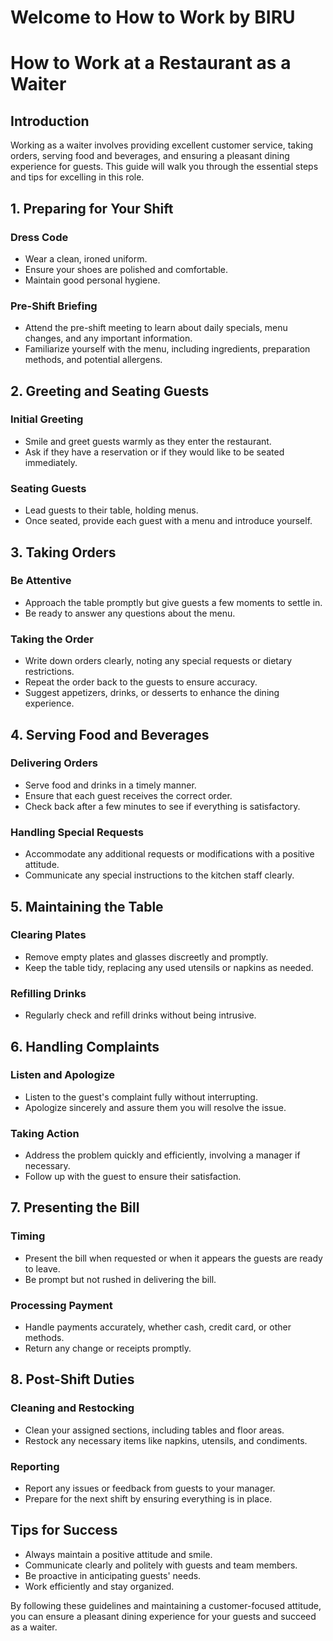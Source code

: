 # Welcome to How to Work by BIRU    
<!-- 
<figure markdown="span">
  ![Image title](./assets/test.png){ width="500" }
  <figcaption>The Main Floor</figcaption>
</figure> -->

# How to Work at a Restaurant as a Waiter

## Introduction
Working as a waiter involves providing excellent customer service, taking orders, serving food and beverages, and ensuring a pleasant dining experience for guests. This guide will walk you through the essential steps and tips for excelling in this role.

## 1. Preparing for Your Shift

### Dress Code
- Wear a clean, ironed uniform.
- Ensure your shoes are polished and comfortable.
- Maintain good personal hygiene.

### Pre-Shift Briefing
- Attend the pre-shift meeting to learn about daily specials, menu changes, and any important information.
- Familiarize yourself with the menu, including ingredients, preparation methods, and potential allergens.

## 2. Greeting and Seating Guests

### Initial Greeting
- Smile and greet guests warmly as they enter the restaurant.
- Ask if they have a reservation or if they would like to be seated immediately.

### Seating Guests
- Lead guests to their table, holding menus.
- Once seated, provide each guest with a menu and introduce yourself.

## 3. Taking Orders

### Be Attentive
- Approach the table promptly but give guests a few moments to settle in.
- Be ready to answer any questions about the menu.

### Taking the Order
- Write down orders clearly, noting any special requests or dietary restrictions.
- Repeat the order back to the guests to ensure accuracy.
- Suggest appetizers, drinks, or desserts to enhance the dining experience.

## 4. Serving Food and Beverages

### Delivering Orders
- Serve food and drinks in a timely manner.
- Ensure that each guest receives the correct order.
- Check back after a few minutes to see if everything is satisfactory.

### Handling Special Requests
- Accommodate any additional requests or modifications with a positive attitude.
- Communicate any special instructions to the kitchen staff clearly.

## 5. Maintaining the Table

### Clearing Plates
- Remove empty plates and glasses discreetly and promptly.
- Keep the table tidy, replacing any used utensils or napkins as needed.

### Refilling Drinks
- Regularly check and refill drinks without being intrusive.

## 6. Handling Complaints

### Listen and Apologize
- Listen to the guest's complaint fully without interrupting.
- Apologize sincerely and assure them you will resolve the issue.

### Taking Action
- Address the problem quickly and efficiently, involving a manager if necessary.
- Follow up with the guest to ensure their satisfaction.

## 7. Presenting the Bill

### Timing
- Present the bill when requested or when it appears the guests are ready to leave.
- Be prompt but not rushed in delivering the bill.

### Processing Payment
- Handle payments accurately, whether cash, credit card, or other methods.
- Return any change or receipts promptly.

## 8. Post-Shift Duties

### Cleaning and Restocking
- Clean your assigned sections, including tables and floor areas.
- Restock any necessary items like napkins, utensils, and condiments.

### Reporting
- Report any issues or feedback from guests to your manager.
- Prepare for the next shift by ensuring everything is in place.

## Tips for Success
- Always maintain a positive attitude and smile.
- Communicate clearly and politely with guests and team members.
- Be proactive in anticipating guests' needs.
- Work efficiently and stay organized.

By following these guidelines and maintaining a customer-focused attitude, you can ensure a pleasant dining experience for your guests and succeed as a waiter.
